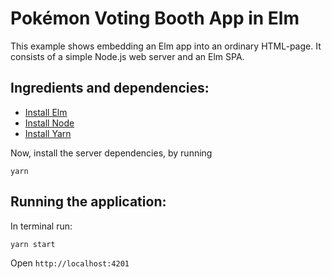 # Pokémon Voting Booth App in Elm

This example shows embedding an Elm app into an ordinary HTML-page. It consists
of a simple Node.js web server and an Elm SPA.

## Ingredients and dependencies:

- [Install Elm](http://elm-lang.org/install)
- [Install Node](https://nodejs.org/en/download/)
- [Install Yarn](https://yarnpkg.com/)

Now, install the server dependencies, by running

```
yarn
```

## Running the application:

In terminal run:

```
yarn start
```

Open `http://localhost:4201`
